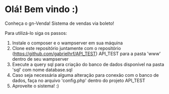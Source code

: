 # Olá! Bem vindo :)

Conheça o gn-Venda! Sistema de vendas via boleto!



Para utilizá-lo siga os passos:

1. Instale o composer e o wampserver em sua máquina
2. Clone este repositório juntamente com o repositório (https://github.com/gabrielhrf/API_TEST) API_TEST para a pasta 'www' dentro de seu wampserver
3. Execute a query sql para criação do banco de dados disponível na pasta 'sql' com nome database.sql
4. Caso seja necessária alguma alteração para conexão com o banco de dados, faça no arquivo 'config.php' dentro do projeto API_TEST
5. Aproveite o sistema! :)
